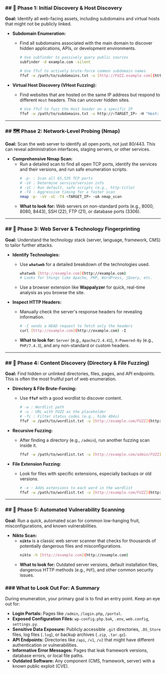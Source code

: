 ### ## 📡 Phase 1: Initial Discovery & Host Discovery

**Goal:** Identify all web-facing assets, including subdomains and virtual hosts that might not be publicly linked.

* **Subdomain Enumeration:**
    * Find all subdomains associated with the main domain to discover hidden applications, APIs, or development environments.
        ```bash
        # Use subfinder to passively query public sources
        subfinder -d example.com -silent

        # Use ffuf to actively brute-force common subdomain names
        ffuf -w /path/to/subdomains.txt -u [http://FUZZ.example.com](http://FUZZ.example.com)
        ```

* **Virtual Host Discovery (VHost Fuzzing):**
    * Find websites that are hosted on the same IP address but respond to different `Host` headers. This can uncover hidden sites.
        ```bash
        # Use ffuf to fuzz the Host header on a specific IP
        ffuf -w /path/to/subdomains.txt -u http://<TARGET_IP> -H "Host: FUZZ.example.com"
        ```

---

### ## 🗺️ Phase 2: Network-Level Probing (Nmap)

**Goal:** Scan the web server to identify all open ports, not just 80/443. This can reveal administration interfaces, staging servers, or other services.

* **Comprehensive Nmap Scan:**
    * Run a detailed scan to find all open TCP ports, identify the services and their versions, and run safe enumeration scripts.
        ```bash
        # -p- : Scan all 65,535 TCP ports
        # -sV : Determine service/version info
        # -sC : Run default, safe scripts (e.g., http-title)
        # -T4 : Aggressive timing for a faster scan
        nmap -p- -sV -sC -T4 <TARGET_IP> -oA nmap_scan
        ```
    * **What to look for:** Web servers on non-standard ports (e.g., 8000, 8080, 8443), SSH (22), FTP (21), or database ports (3306).



---

### ## 🔎 Phase 3: Web Server & Technology Fingerprinting

**Goal:** Understand the technology stack (server, language, framework, CMS) to tailor further attacks.

* **Identify Technologies:**
    * Use **`whatweb`** for a detailed breakdown of the technologies used.
        ```bash
        whatweb [http://example.com](http://example.com)
        # Looks for things like Apache, PHP, WordPress, jQuery, etc.
        ```
    * Use a browser extension like **Wappalyzer** for quick, real-time analysis as you browse the site.

* **Inspect HTTP Headers:**
    * Manually check the server's response headers for revealing information.
        ```bash
        # -I sends a HEAD request to fetch only the headers
        curl [http://example.com](http://example.com) -I
        ```
    * **What to look for:** `Server` (e.g., `Apache/2.4.41`), `X-Powered-By` (e.g., `PHP/7.4.3`), and any non-standard or custom headers.

---

### ## 📂 Phase 4: Content Discovery (Directory & File Fuzzing)

**Goal:** Find hidden or unlinked directories, files, pages, and API endpoints. This is often the most fruitful part of web enumeration.

* **Directory & File Brute-Forcing:**
    * Use **`ffuf`** with a good wordlist to discover content.
        ```bash
        # -w : Wordlist path
        # -u : URL with FUZZ as the placeholder
        # -fc : Filter status codes (e.g., hide 404s)
        ffuf -w /path/to/wordlist.txt -u [http://example.com/FUZZ](http://example.com/FUZZ) -fc 404
        ```

* **Recursive Fuzzing:**
    * After finding a directory (e.g., `/admin`), run another fuzzing scan inside it.
        ```bash
        ffuf -w /path/to/wordlist.txt -u [http://example.com/admin/FUZZ](http://example.com/admin/FUZZ) -fc 404
        ```

* **File Extension Fuzzing:**
    * Look for files with specific extensions, especially backups or old versions.
        ```bash
        # -e : Adds extensions to each word in the wordlist
        ffuf -w /path/to/wordlist.txt -u [http://example.com/FUZZ](http://example.com/FUZZ) -e .php,.bak,.old,.txt,.zip
        ```

---

### ## 🎯 Phase 5: Automated Vulnerability Scanning

**Goal:** Run a quick, automated scan for common low-hanging fruit, misconfigurations, and known vulnerabilities.

* **Nikto Scan:**
    * **`nikto`** is a classic web server scanner that checks for thousands of potentially dangerous files and misconfigurations.
        ```bash
        nikto -h [http://example.com](http://example.com)
        ```
    * **What to look for:** Outdated server versions, default installation files, dangerous HTTP methods (e.g., `PUT`), and other common security issues.

### ### What to Look Out For: A Summary

During enumeration, your primary goal is to find an entry point. Keep an eye out for:

* **Login Portals:** Pages like `/admin`, `/login.php`, `/portal`.
* **Exposed Configuration Files:** `wp-config.php.bak`, `.env`, `web.config`, `settings.py`.
* **Sensitive Data Exposure:** Publicly accessible `.git` directories, `.DS_Store` files, log files (`.log`), or backup archives (`.zip`, `.tar.gz`).
* **API Endpoints:** Directories like `/api`, `/v1`, `/v2` that might have different authentication or vulnerabilities.
* **Informative Error Messages:** Pages that leak framework versions, database errors, or local file paths.
* **Outdated Software:** Any component (CMS, framework, server) with a known public exploit (CVE).
